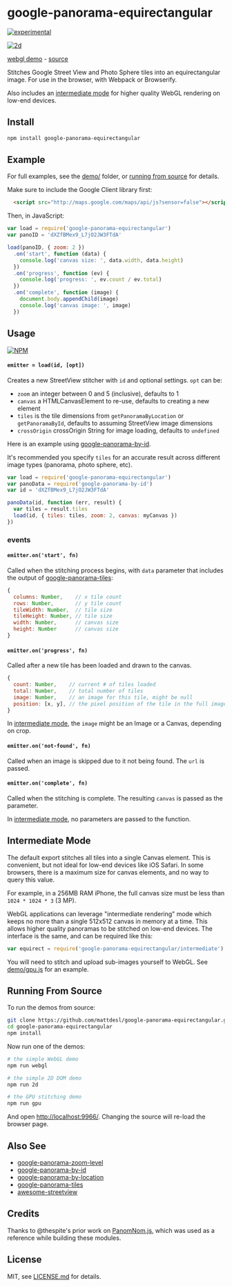 # google-panorama-equirectangular

[![experimental](http://badges.github.io/stability-badges/dist/experimental.svg)](http://github.com/badges/stability-badges)

[![2d](http://i.imgur.com/AukW6Mv.png)](http://mattdesl.github.io/google-panorama-equirectangular/demo/)

[webgl demo](http://mattdesl.github.io/google-panorama-equirectangular/demo/) - [source](./demo/gpu.js)

Stitches Google Street View and Photo Sphere tiles into an equirectangular image. For use in the browser, with Webpack or Browserify.

Also includes an [intermediate mode](#intermediate-mode) for higher quality WebGL rendering on low-end devices.

## Install

```sh
npm install google-panorama-equirectangular
```

## Example

For full examples, see the [demo/](demo/) folder, or [running from source](#running-from-source) for details.

Make sure to include the Google Client library first:

```html
  <script src="http://maps.google.com/maps/api/js?sensor=false"></script>
```

Then, in JavaScript:

```js
var load = require('google-panorama-equirectangular')
var panoID = 'dXZfBMex9_L7jO2JW3FTdA'

load(panoID, { zoom: 2 })
  .on('start', function (data) {
    console.log('canvas size: ', data.width, data.height)
  })
  .on('progress', function (ev) {
    console.log('progress: ', ev.count / ev.total)
  })
  .on('complete', function (image) {
    document.body.appendChild(image)
    console.log('canvas image: ', image)
  })
```

## Usage

[![NPM](https://nodei.co/npm/google-panorama-equirectangular.png)](https://www.npmjs.com/package/google-panorama-equirectangular)

#### `emitter = load(id, [opt])`

Creates a new StreetView stitcher with `id` and optional settings. `opt` can be:

- `zoom` an integer between 0 and 5 (inclusive), defaults to 1
- `canvas` a HTMLCanvasElement to re-use, defaults to creating a new element
- `tiles` is the tile dimensions from `getPanoramaByLocation` or `getPanoramaById`, defaults to assuming StreetView image dimensions
- `crossOrigin` crossOrigin String for image loading, defaults to `undefined`

Here is an example using [google-panorama-by-id](https://github.com/Jam3/google-panorama-by-id).

It's recommended you specify `tiles` for an accurate result across different image types (panorama, photo sphere, etc).

```js
var load = require('google-panorama-equirectangular')
var panoData = require('google-panorama-by-id')
var id = 'dXZfBMex9_L7jO2JW3FTdA'

panoData(id, function (err, result) {
  var tiles = result.tiles
  load(id, { tiles: tiles, zoom: 2, canvas: myCanvas })
})
```

### events

#### `emitter.on('start', fn)`

Called when the stitching process begins, with `data` parameter that includes the output of [google-panorama-tiles](https://github.com/Jam3/google-panorama-tiles):

```js
{
  columns: Number,    // x tile count
  rows: Number,       // y tile count
  tileWidth: Number,  // tile size
  tileHeight: Number, // tile size
  width: Number,      // canvas size
  height: Number      // canvas size
}
```

#### `emitter.on('progress', fn)`

Called after a new tile has been loaded and drawn to the canvas.

```js
{
  count: Number,    // current # of tiles loaded
  total: Number,    // total number of tiles
  image: Number,    // an image for this tile, might be null
  position: [x, y], // the pixel position of the tile in the full image
}
```

In [intermediate mode](#intermediate-mode), the `image` might be an Image or a Canvas, depending on crop.

#### `emitter.on('not-found', fn)`

Called when an image is skipped due to it not being found. The `url` is passed.

#### `emitter.on('complete', fn)`

Called when the stitching is complete. The resulting `canvas` is passed as the parameter.

In [intermediate mode](#intermediate-mode), no parameters are passed to the function.

## Intermediate Mode

The default export stitches all tiles into a single Canvas element. This is convenient, but not ideal for low-end devices like iOS Safari. In some browsers, there is a maximum size for canvas elements, and no way to query this value. 

For example, in a 256MB RAM iPhone, the full canvas size must be less than `1024 * 1024 * 3` (3 MP).

WebGL applications can leverage "intermediate rendering" mode which keeps no more than a single 512x512 canvas in memory at a time. This allows higher quality panoramas to be stitched on low-end devices. The interface is the same, and can be required like this:

```js
var equirect = require('google-panorama-equirectangular/intermediate')
```

You will need to stitch and upload sub-images yourself to WebGL. See [demo/gpu.js](demo/gpu.js) for an example.

## Running From Source

To run the demos from source:

```sh
git clone https://github.com/mattdesl/google-panorama-equirectangular.git
cd google-panorama-equirectangular
npm install
```

Now run one of the demos:

```sh
# the simple WebGL demo
npm run webgl

# the simple 2D DOM demo
npm run 2d

# the GPU stitching demo
npm run gpu
```

And open [http://localhost:9966/](http://localhost:9966/). Changing the source will re-load the browser page.

## Also See

- [google-panorama-zoom-level](https://github.com/Jam3/google-panorama-zoom-level)
- [google-panorama-by-id](https://github.com/Jam3/google-panorama-by-id)
- [google-panorama-by-location](https://github.com/Jam3/google-panorama-by-location)
- [google-panorama-tiles](https://github.com/Jam3/google-panorama-tiles)
- [awesome-streetview](https://github.com/Jam3/awesome-streetview)

## Credits

Thanks to @thespite's prior work on [PanomNom.js](https://github.com/spite/PanomNom.js/), which was used as a reference while building these modules.

## License

MIT, see [LICENSE.md](http://github.com/mattdesl/google-panorama-equirectangular/blob/master/LICENSE.md) for details.
